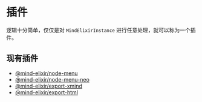 # 插件

逻辑十分简单，仅仅是对 `MindElixirInstance` 进行任意处理，就可以称为一个插件。

## 现有插件

- [@mind-elixir/node-menu](https://github.com/ssshooter/node-menu)
- [@mind-elixir/node-menu-neo](https://github.com/ssshooter/node-menu-neo)
- [@mind-elixir/export-xmind](https://github.com/ssshooter/export-xmind)
- [@mind-elixir/export-html](https://github.com/ssshooter/export-html)